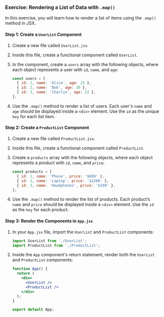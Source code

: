 ### Exercise: Rendering a List of Data with `.map()`

In this exercise, you will learn how to render a list of items using the `.map()` method in JSX.

#### Step 1: Create a `UserList` Component

1. Create a new file called `UserList.jsx`.
2. Inside this file, create a functional component called `UserList`.
3. In the component, create a `users` array with the following objects, where each object represents a user with `id`, `name`, and `age`:

   ```javascript
   const users = [
     { id: 1, name: 'Alice', age: 25 },
     { id: 2, name: 'Bob', age: 30 },
     { id: 3, name: 'Charlie', age: 22 },
   ];
   ```

4. Use the `.map()` method to render a list of users. Each user's `name` and `age` should be displayed inside a `<div>` element. Use the `id` as the unique `key` for each list item.

#### Step 2: Create a `ProductList` Component

1. Create a new file called `ProductList.jsx`.
2. Inside this file, create a functional component called `ProductList`.
3. Create a `products` array with the following objects, where each object represents a product with `id`, `name`, and `price`:

   ```javascript
   const products = [
     { id: 1, name: 'Phone', price: '$699' },
     { id: 2, name: 'Laptop', price: '$1200' },
     { id: 3, name: 'Headphones', price: '$199' },
   ];
   ```

4. Use the `.map()` method to render the list of products. Each product’s `name` and `price` should be displayed inside a `<div>` element. Use the `id` as the `key` for each product.

#### Step 3: Render the Components in `App.jsx`

1. In your `App.jsx` file, import the `UserList` and `ProductList` components:

   ```jsx
   import UserList from './UserList';
   import ProductList from './ProductList';
   ```

2. Inside the `App` component's return statement, render both the `UserList` and `ProductList` components:

   ```jsx
   function App() {
     return (
       <div>
         <UserList />
         <ProductList />
       </div>
     );
   }

   export default App;
   ```
